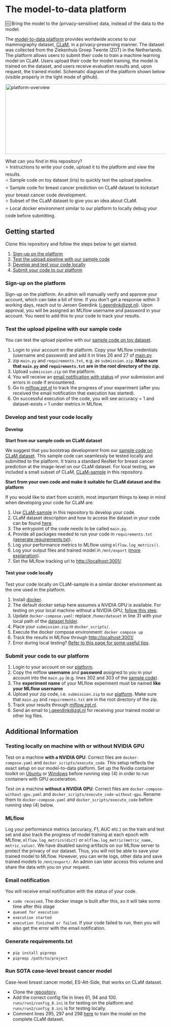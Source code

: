 # The model-to-data platform

🆒 Bring the model to the (privacy-sensitive) data, instead of the data to the model.


The [model-to-data platform](https://fe.zgt.nl) provides worldwide access to our mammography dataset, [CLaM](./dataset.md), in a privacy-preserving manner. The dataset was collected from the Ziekenhuis Groep Twente (ZGT) in the Netherlands. The platform allows users to submit their code to train a machine learning model on CLaM. Users upload their code for model training, the model is trained on the dataset, and users receive evaluation results and, upon request, the trained model. Schematic diagram of the platform shown below (visible properly in the light mode of github).

<img src="data-access-platform.png" alt="platform-overview" style="height: 220px; width:800px;"/>

What can you find in this repository? <br/>
:star: Instructions to write your code, upload it to the platform and view the results. <br/>
:star: Sample code on toy dataset (iris) to quickly test the upload pipeline. <br/>
:star: Sample code for breast cancer prediction on CLaM dataset to kickstart your breast cancer code development. <br/>
:star: Subset of the CLaM dataset to give you an idea about CLaM. <br/>
:star: Local docker environment similar to our platform to locally debug your code before submitting. <br/>

## Getting started
Clone this repository and follow the steps below to get started.
1. [Sign-up on the platform](#sign-up-on-the-platform)
2. [Test the upload pipeline with our sample code](#test-the-upload-pipeline-with-our-sample-code)
3. [Develop and test your code locally](#develop-and-test-your-code-locally)
4. [Submit your code to our platform](#submit-your-code-to-our-platform)

### Sign-up on the platform
Sign-up on the platform. An admin will manually verify and approve your account, which can take a bit of time. If you don't get a response within 3 working days, reach out to Jeroen Geerdink ([j.geerdink@zgt.nl](j.geerdink@zgt.nl)). Upon approval, you will be assigned an MLflow username and password in your account. You need to add this to your code to track your results.

### Test the upload pipeline with our sample code
You can test the upload pipeline with our [sample code on toy dataset](./sample_code/toy-dataset).
1. Login to your account on the platform. Copy your MLflow credentials (username and password) and add it in lines 26 and 27 of [main.py](./sample_code/toy-dataset/main.py)
2. zip ```main.py``` and ```requirements.txt```, e.g. as ```submission.zip```. **Make sure that ```main.py``` and ```requirements.txt``` are in the root directory of the zip.**
3. Upload ```submission.zip``` on the platform.
4. You will receive an [email notification with status](#email-notification) of your submission and errors in code if encountered.
5. Go to [mlflow.zgt.nl](https://mlflow.zgt.nl) to track the progress of your experiment (after you received the email notification that execution has started).
6. On successful execution of the code, you will see accuracy = 1 and dataset-exists = 1 under metrics in MLflow.

### Develop and test your code locally
#### Develop
**Start from our sample code on CLaM dataset**

We suggest that you bootstrap development from our [sample code on CLaM dataset](./sample_code/clam-dataset). This sample code can seamlessly be tested locally and submitted to the platform. It trains a standard ResNet for breast cancer prediction at the image-level on our CLaM dataset. For local testing, we included a small subset of CLaM, [CLaM-sample](./dataset) in this repository. 

**Start from your own code and make it suitable for CLaM dataset and the platform**

If you would like to start from scratch, most important things to keep in mind when developing your code for CLaM are:
1. Use [CLaM-sample](./dataset) in this repository to develop your code.
2. CLaM dataset description and how to access the dataset in your code can be found [here](./dataset/dataset.md). 
3. The entrypoint of the code needs to be called ```main.py```.
4. Provide all packages needed to run your code in ```requirements.txt``` ([generate requirements.txt](#generate-requirementstxt)). 
5. Log your performance metrics to MLflow using ```mlflow.log_metrics()```.
6. Log your output files and trained model in ```/mnt/export``` ([more explanation](#mlflow)). 
7. Set the MLflow tracking url to [http://localhost:3001/](http://localhost:3001/).

#### Test your code locally

Test your code locally on CLaM-sample in a similar docker environment as the one used in the platform.
1. Install [docker](./setup-docker.md).
2. The default docker setup here assumes a NVIDIA GPU is available. For testing on your local machine without a NVIDIA GPU, [follow this step](#testing-locally-on-machine-with-or-without-nvidia-gpu). 
3. Update ```docker-compose.yaml```: replace ```/home/dataset``` in line 31 with your local path of the [dataset folder](./dataset).
4. Place your ```submission.zip``` in ```docker_scripts/```.
5. Execute the docker compose environment: ```docker compose up```
6. Track the results in MLflow through [http://localhost:3001/](http://localhost:3001/)
7. Error during local testing? [Refer to this page for some useful tips](useful-docker-commands.md).



### Submit your code to our platform
1. Login to your account on our [platform](https://fe.zgt.nl). 
2. Copy the mlflow **username** and **password** assigned to you in your account into the ```main.py``` (e.g. lines 302 and 303 of the [sample code](./sample_code/clam-dataset/main.py)).
3. The **experiment name** of your MLflow experiment must be named **like your MLflow username**  
4. Upload your zip code, i.e. ```submission.zip``` to our [platform](https://fe.zgt.nl). Make sure that ```main.py``` and ```requirements.txt``` are in the root directory of the zip.
5. Track your results through [mlflow.zgt.nl](https://mlflow.zgt.nl).
6. Send an email to [j.geerdink@zgt.nl](j.geerdink@zgt.nl) for receiving your trained model or other log files.

## Additional Information

### Testing locally on machine with or without NVIDIA GPU
Test on a machine **with a NVIDIA GPU**: Correct files are ```docker-compose.yaml``` and ```docker_scripts/execute_code```. This setup reflects the exact setup on our model-to-data platform. Set up the Nvidia container toolkit on [Ubuntu](https://docs.nvidia.com/datacenter/cloud-native/container-toolkit/latest/install-guide.html#installation) or [Windows](https://developer.nvidia.com/cuda/wsl) before running step (4) in order to run containers with GPU acceleration. <br/>

Test on a machine **without a NVIDIA GPU**: Correct files are ```docker-compose-without-gpu.yaml``` and ```docker_scripts/execute_code-without-gpu```. Rename them to ```docker-compose.yaml``` and ```docker_scripts/execute_code``` before running step (4) below. <br/>

### MLflow
Log your performance metrics (accuracy, F1, AUC etc.) on the train and test set and also track the progress of model training at each epoch with MLflow, ```mlflow.log_metrics(dict)``` or ```mlflow.log_metric(metric_name, metric_value)```. We have disabled saving artifacts on our MLflow server to protect the privacy of our dataset. Thus, you will not be able to save your trained model to MLflow. However, you can write logs, other data and save trained models to ```/mnt/export/```. An admin can later access this volume and share the data with you on your request.

### Email notification
You will receive email notification with the status of your code. 
- ```code received```. The docker image is bulit after this, so it will take some time after this stage
- ```queued for execution```
- ```execution started```
- ```execution finished or failed```. If your code failed to run, then you will also get the error with the email notification.

### Generate requirements.txt

- ```pip install pipreqs```
- ```pipreqs /path/to/project```

### Run SOTA case-level breast cancer model

Case-level breast cancer model, ES-Att-Side, that works on CLaM dataset. 
- Clone the [repository](https://github.com/ShreyasiPathak/case-level-breast-cancer-data-access).
- Add the correct config file in lines 61, 94 and 100. ```runs/run1/config_8.ini``` is for testing on the platform and ```runs/run2/config_8.ini``` is for testing locally.
- Comment lines 295, 297 and 298 [here](https://github.com/ShreyasiPathak/case-level-breast-cancer-data-access/blob/main/setup/read_input_file.py) to train the model on the complete CLaM dataset.
